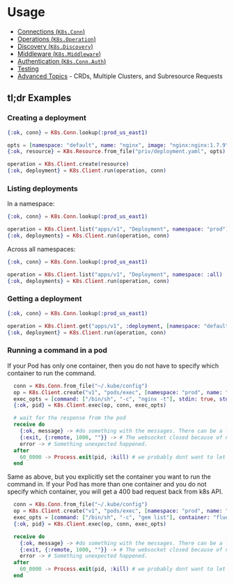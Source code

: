 # Usage

* [Connections (`K8s.Conn`)](./connections.html)
* [Operations (`K8s.Operation`)](./operations.html)
* [Discovery (`K8s.Discovery`)](./discovery.html)
* [Middleware (`K8s.Middleware`)](./middleware.html)
* [Authentication (`K8s.Conn.Auth`)](./authentication.html)
* [Testing](./testing.html)
* [Advanced Topics](./advanced.html) - CRDs, Multiple Clusters, and Subresource Requests

## tl;dr Examples

### Creating a deployment

```elixir
{:ok, conn} = K8s.Conn.lookup(:prod_us_east1)

opts = [namespace: "default", name: "nginx", image: "nginx:nginx:1.7.9"]
{:ok, resource} = K8s.Resource.from_file("priv/deployment.yaml", opts)

operation = K8s.Client.create(resource)
{:ok, deployment} = K8s.Client.run(operation, conn)
```

### Listing deployments

In a namespace:

```elixir
{:ok, conn} = K8s.Conn.lookup(:prod_us_east1)

operation = K8s.Client.list("apps/v1", "Deployment", namespace: "prod")
{:ok, deployments} = K8s.Client.run(operation, conn)
```

Across all namespaces:

```elixir
{:ok, conn} = K8s.Conn.lookup(:prod_us_east1)

operation = K8s.Client.list("apps/v1", "Deployment", namespace: :all)
{:ok, deployments} = K8s.Client.run(operation, conn)
```

### Getting a deployment

```elixir
{:ok, conn} = K8s.Conn.lookup(:prod_us_east1)

operation = K8s.Client.get("apps/v1", :deployment, [namespace: "default", name: "nginx-deployment"])
{:ok, deployment} = K8s.Client.run(operation, conn)
```

### Running a command in a pod



If your Pod has only one container, then you do not have to specify which container to run the command.

```elixir
  conn = K8s.Conn.from_file("~/.kube/config")
  op = K8s.Client.create("v1", "pods/exec", [namespace: "prod", name: "nginx"])
  exec_opts = [command: ["/bin/sh", "-c", "nginx -t"], stdin: true, stderr: true, stdout: true, tty: true, stream_to: self()]
  {:ok, pid} = K8s.Client.exec(op, conn, exec_opts)

  # wait for the response from the pod
  receive do
    {:ok, message} -> #do something with the messages. There can be a lot of output.
    {:exit, {:remote, 1000, ""}} -> # The websocket closed because of normal reasons.
    error -> # Something unexpected happened.
  after
    60_0000 -> Process.exit(pid, :kill) # we probably dont want to let this run forever as this can leave orphaned processes.
  end
```

Same as above, but you explicitly set the container you want to run the command in. If your Pod has more than one container and you do not specify which container, you will get a 400 bad request back from k8s API.

```elixir
  conn = K8s.Conn.from_file("~/.kube/config")
  op = K8s.Client.create("v1", "pods/exec", [namespace: "prod", name: "nginx"])
  exec_opts = [command: ["/bin/sh", "-c", "gem list"], container: "fluentd", stdin: true, stderr: true, stdout: true, tty: true, stream_to: self()]
  {:ok, pid} = K8s.Client.exec(op, conn, exec_opts)

  receive do
    {:ok, message} -> #do something with the messages. There can be a lot of output.
    {:exit, {:remote, 1000, ""}} -> # The websocket closed because of normal reasons.
    error -> # Something unexpected happened.
  after
    60_0000 -> Process.exit(pid, :kill) # we probably dont want to let this run forever as this can leave orphaned processes.
  end
```

